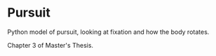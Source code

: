 # Pursuit
Python model of pursuit, looking at fixation and how the body rotates.

Chapter 3 of Master's Thesis.
